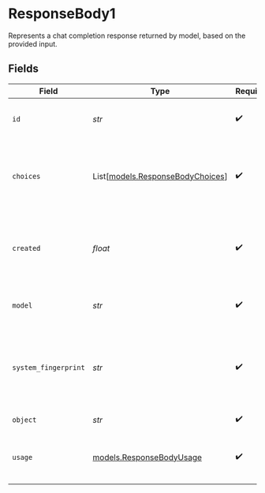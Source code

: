 # ResponseBody1

Represents a chat completion response returned by model, based on the provided input.


## Fields

| Field                                                                           | Type                                                                            | Required                                                                        | Description                                                                     |
| ------------------------------------------------------------------------------- | ------------------------------------------------------------------------------- | ------------------------------------------------------------------------------- | ------------------------------------------------------------------------------- |
| `id`                                                                            | *str*                                                                           | :heavy_check_mark:                                                              | A unique identifier for the chat completion.                                    |
| `choices`                                                                       | List[[models.ResponseBodyChoices](../models/responsebodychoices.md)]            | :heavy_check_mark:                                                              | A list of chat completion choices. Can be more than one if n is greater than 1. |
| `created`                                                                       | *float*                                                                         | :heavy_check_mark:                                                              | The Unix timestamp (in seconds) of when the chat completion was created.        |
| `model`                                                                         | *str*                                                                           | :heavy_check_mark:                                                              | The model used for the chat completion.                                         |
| `system_fingerprint`                                                            | *str*                                                                           | :heavy_check_mark:                                                              | This fingerprint represents the backend configuration that the model runs with. |
| `object`                                                                        | *str*                                                                           | :heavy_check_mark:                                                              | The object type                                                                 |
| `usage`                                                                         | [models.ResponseBodyUsage](../models/responsebodyusage.md)                      | :heavy_check_mark:                                                              | Usage statistics for the completion request.                                    |